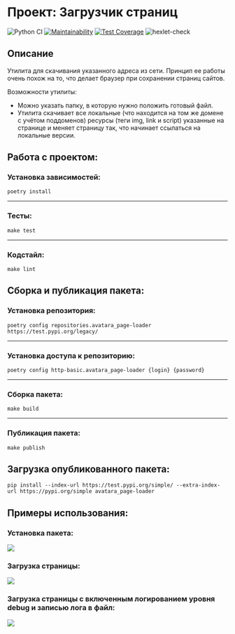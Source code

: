 # Проект: Загрузчик страниц

![Python CI](https://github.com/AndrewLrrr/python-project-lvl3/workflows/Python%20CI/badge.svg?branch=master)
[![Maintainability](https://api.codeclimate.com/v1/badges/2d1e1a8bc96a1705794b/maintainability)](https://codeclimate.com/github/AndrewLrrr/python-project-lvl3/maintainability)
[![Test Coverage](https://api.codeclimate.com/v1/badges/2d1e1a8bc96a1705794b/test_coverage)](https://codeclimate.com/github/AndrewLrrr/python-project-lvl3/test_coverage)
![hexlet-check](https://github.com/AndrewLrrr/python-project-lvl3/workflows/hexlet-check/badge.svg)

## Описание
Утилита для скачивания указанного адреса из сети. Принцип ее работы очень похож на то, что делает браузер при сохранении страниц сайтов.

Возможности утилиты:

- Можно указать папку, в которую нужно положить готовый файл.
- Утилита скачивает все локальные (что находится на том же домене с учётом поддоменов) ресурсы (теги img, link и script) указанные на странице и меняет страницу так, что начинает ссылаться на локальные версии.

## Работа с проектом:
### Установка зависимостей:
```
poetry install
```
---
### Тесты:
```
make test
```
---
### Кодстайл:
```
make lint
```

## Сборка и публикация пакета:
### Установка репозитория:
```
poetry config repositories.avatara_page-loader https://test.pypi.org/legacy/
```
---
### Установка доступа к репозиторию:
```
poetry config http-basic.avatara_page-loader {login} {password}
```
---
### Сборка пакета:
```
make build
```
---
### Публикация пакета:
```
make publish
```

## Загрузка опубликованного пакета:
```
pip install --index-url https://test.pypi.org/simple/ --extra-index-url https://pypi.org/simple avatara_page-loader
```

## Примеры использования:
### Установка пакета:
<a href="https://asciinema.org/a/t24QbdmyZdXAdN8wWviuWZj9t" target="_blank"><img src="https://asciinema.org/a/t24QbdmyZdXAdN8wWviuWZj9t.svg" /></a>

### Загрузка страницы:
<a href="https://asciinema.org/a/m9dA0WdfPgw1tpy2f1hHBog2p" target="_blank"><img src="https://asciinema.org/a/m9dA0WdfPgw1tpy2f1hHBog2p.svg" /></a>

### Загрузка страницы с включенным логированием уровня debug и записью лога в файл:
<a href="https://asciinema.org/a/zrdSrpqlNFt5WQ9KCh0ZVm9i0" target="_blank"><img src="https://asciinema.org/a/zrdSrpqlNFt5WQ9KCh0ZVm9i0.svg" /></a>
